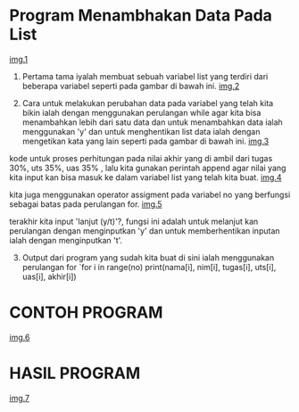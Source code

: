 # Program Menambhakan Data Pada List
[img.1](tugas/1.png)

1. Pertama tama iyalah membuat sebuah variabel list yang terdiri dari beberapa variabel seperti pada gambar di bawah ini.
[img.2](tugas/2.png)

2. Cara untuk melakukan perubahan data pada variabel yang telah kita bikin ialah dengan menggunakan perulangan while agar kita bisa menambahkan lebih dari satu data dan untuk menambahkan data ialah menggunakan 'y' dan untuk menghentikan list data ialah dengan mengetikan kata yang lain seperti pada gambar di bawah ini.
[img.3](tugas/3.png)

kode untuk proses perhitungan pada nilai akhir yang di ambil dari tugas 30%, uts 35%, uas 35% , lalu kita gunakan perintah append agar nilai yang kita input kan bisa masuk ke dalam variabel list yang telah kita buat.
[img.4](tugas/4.png)

kita juga menggunakan operator assigment pada variabel no yang berfungsi sebagai batas pada perulangan for.
[img.5](tugas/5.png)

terakhir kita input 'lanjut (y/t)'?, fungsi ini adalah untuk melanjut kan perulangan dengan menginputkan 'y' dan untuk memberhentikan inputan ialah dengan menginputkan 't'.

3. Output dari program yang sudah kita buat di sini ialah menggunakan perulangan for
  `for i in range(no) print(nama[i], nim[i], tugas[i], uts[i], uas[i], akhir[i]) 

# CONTOH PROGRAM 
[img.6](tugas/6.png)

# HASIL PROGRAM
[img.7](tugas/7.png)